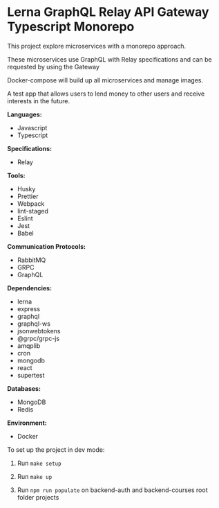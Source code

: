 # Lerna GraphQL Relay API Gateway Typescript Monorepo

This project explore microservices with a monorepo approach.

These microservices use GraphQL with Relay specifications and can be requested by using the Gateway

Docker-compose will build up all microservices and manage images.

A test app that allows users to lend money to other users and receive interests in the future.

**Languages:**

- Javascript
- Typescript

**Specifications:**

- Relay

**Tools:**

- Husky
- Prettier
- Webpack
- lint-staged
- Eslint
- Jest
- Babel

**Communication Protocols:**

- RabbitMQ
- GRPC
- GraphQL

**Dependencies:**

- lerna
- express
- graphql
- graphql-ws
- jsonwebtokens
- @grpc/grpc-js
- amqplib
- cron
- mongodb
- react
- supertest

**Databases:**

- MongoDB
- Redis

**Environment:**

- Docker

To set up the project in dev mode:

1. Run `make setup`

2. Run `make up`

3. Run `npm run populate` on backend-auth and backend-courses root folder projects
